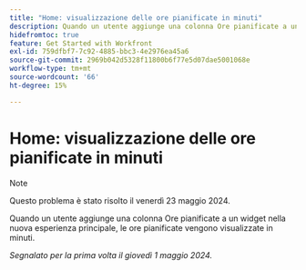 ```yaml
---
title: "Home: visualizzazione delle ore pianificate in minuti"
description: Quando un utente aggiunge una colonna Ore pianificate a un widget nella nuova esperienza principale, le ore pianificate vengono visualizzate in minuti.
hidefromtoc: true
feature: Get Started with Workfront
exl-id: 759dfbf7-7c92-4885-bbc3-4e2976ea45a6
source-git-commit: 2969b042d5328f11800b6f77e5d07dae5001068e
workflow-type: tm+mt
source-wordcount: '66'
ht-degree: 15%

---
```


# Home: visualizzazione delle ore pianificate in minuti

>[!NOTE]
>
>Questo problema è stato risolto il venerdì 23 maggio 2024.

Quando un utente aggiunge una colonna Ore pianificate a un widget nella nuova esperienza principale, le ore pianificate vengono visualizzate in minuti.

_Segnalato per la prima volta il giovedì 1 maggio 2024._
